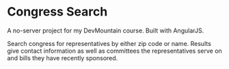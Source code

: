 # Congress Search

A no-server project for my DevMountain course. Built with AngularJS.

Search congress for representatives by either zip code or name. Results give contact information as well as committees the
representatives serve on and bills they have recently sponsored.
